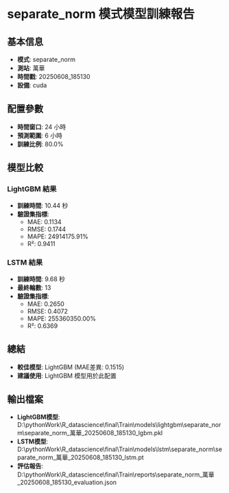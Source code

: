 
# separate_norm 模式模型訓練報告

## 基本信息
- **模式**: separate_norm
- **測站**: 萬華
- **時間戳**: 20250608_185130
- **設備**: cuda

## 配置參數
- **時間窗口**: 24 小時
- **預測範圍**: 6 小時
- **訓練比例**: 80.0%

## 模型比較

### LightGBM 結果

- **訓練時間**: 10.44 秒
- **驗證集指標**:
  - MAE: 0.1134
  - RMSE: 0.1744
  - MAPE: 24914175.91%
  - R²: 0.9411

### LSTM 結果

- **訓練時間**: 9.68 秒
- **最終輪數**: 13
- **驗證集指標**:
  - MAE: 0.2650
  - RMSE: 0.4072
  - MAPE: 255360350.00%
  - R²: 0.6369

## 總結

- **較佳模型**: LightGBM (MAE差異: 0.1515)
- **建議使用**: LightGBM 模型用於此配置


## 輸出檔案
- **LightGBM模型**: D:\pythonWork\R_datascience\final\Train\models\lightgbm\separate_norm\separate_norm_萬華_20250608_185130_lgbm.pkl
- **LSTM模型**: D:\pythonWork\R_datascience\final\Train\models\lstm\separate_norm\separate_norm_萬華_20250608_185130_lstm.pt
- **評估報告**: D:\pythonWork\R_datascience\final\Train\reports\separate_norm_萬華_20250608_185130_evaluation.json
